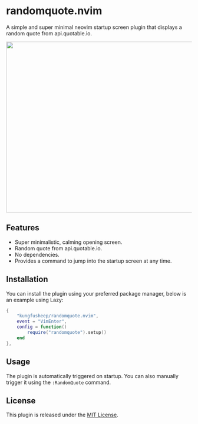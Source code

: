 # randomquote.nvim

A simple and super minimal neovim startup screen plugin that displays a random quote from api.quotable.io.

<image width="1025" height="464" src="assets/example.png">

## Features

- Super minimalistic, calming opening screen.
- Random quote from api.quotable.io.
- No dependencies.
- Provides a command to jump into the startup screen at any time.

## Installation

You can install the plugin using your preferred package manager, below is an example using Lazy:

```lua
{
    "kungfusheep/randomquote.nvim",
    event = "VimEnter",
    config = function()
        require("randomquote").setup()
    end
},
```

## Usage

The plugin is automatically triggered on startup. You can also manually trigger it using the `:RandomQuote` command.

## License

This plugin is released under the [MIT License](https://opensource.org/licenses/MIT).

